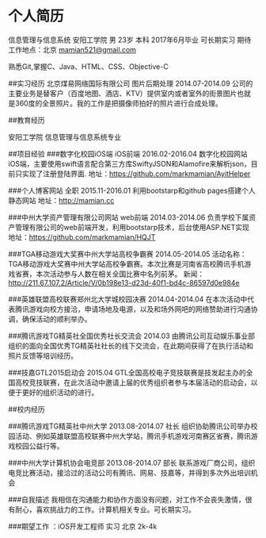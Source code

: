 # 个人简历

信息管理与信息系统  安阳工学院
男 23岁 本科 2017年6月毕业 可长期实习 期待工作地点：北京 mamian521@gmail.com

熟悉Git,掌握C、Java、HTML、CSS、Objective-C

##实习经历
北京煤易网络国际有限公司
图片后期处理  	2014.07-2014.09
公司的主要业务是替客户（百度地图、酒店、KTV）提供室内或者室外的街景图片也就是360度的全景照片。我的工作是把摄像师拍好的照片进行合成处理。

##教育经历

安阳工学院 信息管理与信息系统专业

##项目经验
###数字化校园iOS端
iOS前端  	2016.02-2016.04
数字化校园网站iOS端，主要使用swift语言配合第三方库SwiftyJSON和Alamofire来解析json，目前只实现了注册登陆界面. 地址：https://github.com/markmamian/AyitHelper

###个人博客网站
全职  	2015.11-2016.01
利用bootstarp和github pages搭建个人静态网站 地址：http://mamian.cc

###中州大学资产管理有限公司网站
web前端  	2014.03-2014.06
负责学校下属资产管理有限公司的web前端开发，利用bootstarp技术，后台使用ASP.NET实现 地址：https://github.com/markmamian/HQJT

###TGA移动游戏大奖赛中州大学站高校争霸赛 2014.05-2014.05
活动名称：TGA移动游戏大奖赛中州大学站高校争霸赛。本次比赛是河南省高校腾讯手机游戏省赛，本次活动参与人数在相关全国比赛中名列前茅。 新闻：http://211.67.107.2/Article/V/0b198e13-d23d-40f1-bd4c-86597d0e984e

###英雄联盟高校联赛郑州北大学城校园决赛  2014.04-2014.04
在本次活动中代表腾讯游戏向校方接洽，申请场地及电源，以及和场外网吧的网络赞助进行沟通协调，确保活动的顺利举办。

###腾讯游戏TG精英社全国优秀社长交流会 2014.03
由腾讯公司互动娱乐事业部组织的面向全国优秀TG精英社社长的线下交流会，在此期间获得了在执行活动和照片反馈等培训经历。

###技嘉GTL2015启动会 2015.04
GTL全国高校电子竞技联赛是技发起主办的全国高校竞技联赛，在此次活动中邀请上届的优秀组织者参与本届活动的启动会，以便于更好的组织活动的进行。

##校内经历

###腾讯游戏TG精英社中州大学  2013.08-2014.07
社长
组织协助腾讯公司举办校园活动、例如英雄联盟高校联赛中州大学站，腾讯手机游戏河南赛区省赛，腾讯游戏校园公益行等。

###中州大学计算机协会电竞部  2013.08-2014.07
部长
联系游戏厂商公司，组织电竞比赛活动，接洽过的活动公司有腾讯、网易、技嘉等，并得到多次外出培训机会

###自我描述
我相信在沟通能力和协作方面没有问题，对工作不会丧失激情，很有耐心，喜欢挑战力的工作。计算机相关专业。可长期实习。


###期望工作  ：iOS开发工程师   实习  北京   2k-4k

